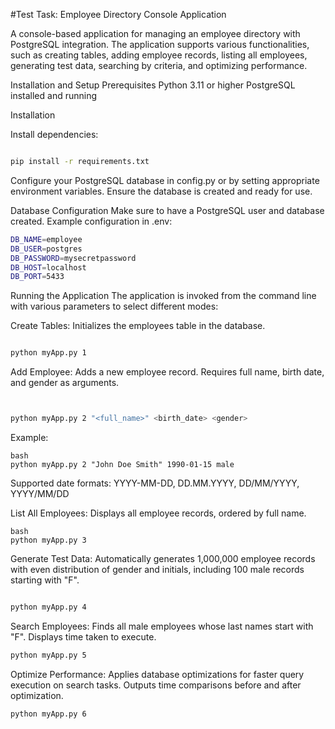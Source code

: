#Test Task: Employee Directory Console Application

A console-based application for managing an employee directory with PostgreSQL integration. The application supports various functionalities, such as creating tables, adding employee records, listing all employees, generating test data, searching by criteria, and optimizing performance.

Installation and Setup
Prerequisites
Python 3.11 or higher
PostgreSQL installed and running


Installation

Install dependencies:

```bash

pip install -r requirements.txt
```
Configure your PostgreSQL database in config.py or by setting appropriate environment variables. Ensure the database is created and ready for use.

Database Configuration
Make sure to have a PostgreSQL user and database created. Example configuration in .env:

```bash
DB_NAME=employee
DB_USER=postgres
DB_PASSWORD=mysecretpassword
DB_HOST=localhost
DB_PORT=5433
```
Running the Application
The application is invoked from the command line with various parameters to select different modes:

Create Tables: Initializes the employees table in the database.

```bash

python myApp.py 1
```
Add Employee: Adds a new employee record. Requires full name, birth date, and gender as arguments.

```bash


python myApp.py 2 "<full_name>" <birth_date> <gender>
```
Example:

```
bash
python myApp.py 2 "John Doe Smith" 1990-01-15 male
```
Supported date formats: YYYY-MM-DD, DD.MM.YYYY, DD/MM/YYYY, YYYY/MM/DD

List All Employees: Displays all employee records, ordered by full name.

```
bash
python myApp.py 3
```
Generate Test Data: Automatically generates 1,000,000 employee records with even distribution of gender and initials, including 100 male records starting with "F".

```bash

python myApp.py 4
```
Search Employees: Finds all male employees whose last names start with "F". Displays time taken to execute.

```bash
python myApp.py 5
```
Optimize Performance: Applies database optimizations for faster query execution on search tasks. Outputs time comparisons before and after optimization.

```bash
python myApp.py 6
```